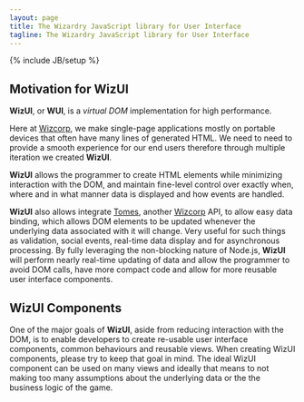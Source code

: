 ```yaml
---
layout: page
title: The Wizardry JavaScript library for User Interface
tagline: The Wizardry JavaScript library for User Interface
---
```

{% include JB/setup %}

## Motivation for WizUI

**WizUI**, or **WUI**, is a _virtual DOM_ implementation for high performance.

Here at [Wizcorp], we make single-page applications mostly on portable devices that often have many lines of generated HTML.
We need to need to provide a smooth experience for our end users therefore through multiple iteration we created **WizUI**.

**WizUI** allows the programmer to create HTML elements while minimizing interaction with the DOM, and maintain fine-level control over exactly when, where and in what manner data is displayed and how events are handled.

**WizUI** also allows integrate [Tomes], another [Wizcorp] API, to allow easy data binding,
which allows DOM elements to be updated whenever the underlying data associated with it will change.
Very useful for such things as validation, social events, real-time data display and for asynchronous processing.
By fully leveraging the non-blocking nature of Node.js, **WizUI** will perform nearly real-time updating of data and allow the programmer to avoid DOM calls, have more compact code and allow for more reusable user interface components.

## WizUI Components

One of the major goals of **WizUI**, aside from reducing interaction with the DOM, is to enable developers to create re-usable user interface components, common behaviours and reusable views. When creating WizUI components, please try to keep that goal in mind. The ideal WizUI component can be used on many views and ideally that means to not making too many assumptions about the underlying data or the the business logic of the game.

[Wizcorp]: http://www.wizcorp.jp "Wizcorp"
[Tomes]: https://github.com/Wizcorp/node-tomes/blob/master/README.md "Tomes"